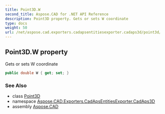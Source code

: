 ```yaml
---
title: Point3D.W
second_title: Aspose.CAD for .NET API Reference
description: Point3D property. Gets or sets W coordinate
type: docs
weight: 50
url: /net/aspose.cad.exporters.cadapsentitiesexporter.cadaps3d/point3d/w/
---
```

## Point3D.W property

Gets or sets W coordinate

```csharp
public double W { get; set; }
```

### See Also

* class [Point3D](../)
* namespace [Aspose.CAD.Exporters.CadApsEntitiesExporter.CadAps3D](../../point3d/)
* assembly [Aspose.CAD](../../../)


